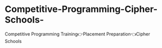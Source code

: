 # Competitive-Programming-Cipher-Schools-
Competitive Programming Training👉Placement Preparation👈Cipher Schools
